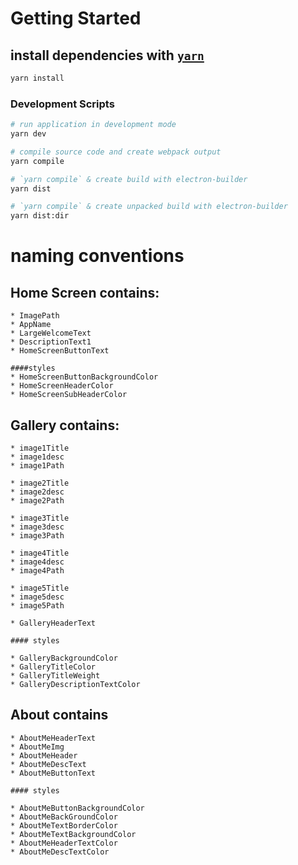 # Getting Started

## install dependencies with [`yarn`](https://yarnpkg.com/en/)

```bash
yarn install
```

### Development Scripts

```bash
# run application in development mode
yarn dev

# compile source code and create webpack output
yarn compile

# `yarn compile` & create build with electron-builder
yarn dist

# `yarn compile` & create unpacked build with electron-builder
yarn dist:dir
```

# naming conventions

## Home Screen contains:

    * ImagePath
    * AppName
    * LargeWelcomeText
    * DescriptionText1
    * HomeScreenButtonText

    ####styles
    * HomeScreenButtonBackgroundColor
    * HomeScreenHeaderColor
    * HomeScreenSubHeaderColor

## Gallery contains:

    * image1Title
    * image1desc
    * image1Path

    * image2Title
    * image2desc
    * image2Path

    * image3Title
    * image3desc
    * image3Path

    * image4Title
    * image4desc
    * image4Path

    * image5Title
    * image5desc
    * image5Path

    * GalleryHeaderText

    #### styles

    * GalleryBackgroundColor
    * GalleryTitleColor
    * GalleryTitleWeight
    * GalleryDescriptionTextColor

## About contains

    * AboutMeHeaderText
    * AboutMeImg
    * AboutMeHeader
    * AboutMeDescText
    * AboutMeButtonText

    #### styles

    * AboutMeButtonBackgroundColor
    * AboutMeBackGroundColor
    * AboutMeTextBorderColor
    * AboutMeTextBackgroundColor
    * AboutMeHeaderTextColor
    * AboutMeDescTextColor
